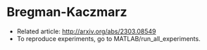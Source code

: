 # Bregman-Kaczmarz

- Related article: http://arxiv.org/abs/2303.08549
- To reproduce experiments, go to MATLAB/run_all_experiments.
